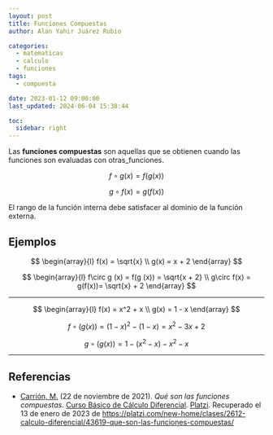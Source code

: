 ```yaml
---
layout: post
title: Funciones Compuestas
author: Alan Yahir Juárez Rubio

categories:
  - matematicas
  - calculo
  - funciones
tags:
  - compuesta

date: 2023-01-12 09:00:00
last_updated: 2024-06-04 15:38:44

toc:
  sidebar: right
---
```


Las **funciones compuestas** son aquellas que se obtienen cuando las funciones
son evaluadas con otras_funciones.

$$f \circ g (x) = f(g (x)) \tag{$f$ de $g$ de $x$}$$

$$g \circ f(x) = g(f(x)) \tag{$g$ de $f$ de $x$}$$

El rango de la función interna debe satisfacer al dominio de la función externa.

## Ejemplos

$$
\begin{array}{l}
  f(x) = \sqrt{x} \\
  g(x) = x + 2
\end{array}
$$

$$
\begin{array}{l}
  f\circ g (x) = f(g (x)) = \sqrt{x + 2} \\
  g\circ f(x) = g(f(x))= \sqrt{x} +  2
\end{array}
$$

---

$$
\begin{array}{l}
  f(x) = x^2 + x \\
  g(x) = 1 - x
\end{array}
$$

$$f\circ (g(x)) = (1-x)^2 - (1-x) = x^2 - 3x + 2$$

$$g\circ (g(x)) = 1 - (x^2-x) - x^2 - x$$

<div style="page-break-after: always;"></div>

---

## Referencias

- [Carrión, M.](https://platzi.com/profes/mcarrion/)
  (22 de noviembre de 2021).
  _Qué son las funciones compuestas_.
  [Curso Básico de Cálculo Diferencial](https://platzi.com/cursos/calculo-diferencial/).
  [Platzi](https://platzi.com/).
  Recuperado el 13 de enero de 2023 de
  <https://platzi.com/new-home/clases/2612-calculo-diferencial/43619-que-son-las-funciones-compuestas/>
